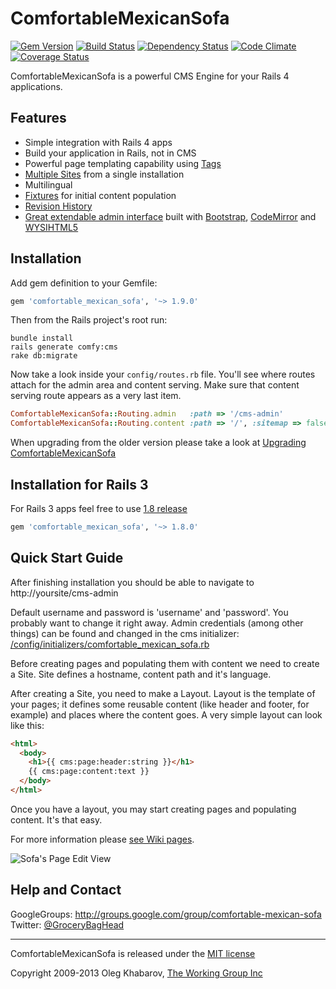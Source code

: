 # ComfortableMexicanSofa
[![Gem Version](https://badge.fury.io/rb/comfortable_mexican_sofa.png)](http://rubygems.org/gems/comfortable_mexican_sofa) [![Build Status](https://travis-ci.org/comfy/comfortable-mexican-sofa.png?branch=master)](https://travis-ci.org/comfy/comfortable-mexican-sofa) [![Dependency Status](https://gemnasium.com/comfy/comfortable-mexican-sofa.png)](https://gemnasium.com/comfy/comfortable-mexican-sofa) [![Code Climate](https://codeclimate.com/github/comfy/comfortable-mexican-sofa.png)](https://codeclimate.com/github/comfy/comfortable-mexican-sofa) [![Coverage Status](https://coveralls.io/repos/comfy/comfortable-mexican-sofa/badge.png?branch=master)](https://coveralls.io/r/comfy/comfortable-mexican-sofa)

ComfortableMexicanSofa is a powerful CMS Engine for your Rails 4 applications.

Features
--------
* Simple integration with Rails 4 apps
* Build your application in Rails, not in CMS
* Powerful page templating capability using [Tags](https://github.com/comfy/comfortable-mexican-sofa/wiki/Tags)
* [Multiple Sites](https://github.com/comfy/comfortable-mexican-sofa/wiki/Sites) from a single installation
* Multilingual
* [Fixtures](https://github.com/comfy/comfortable-mexican-sofa/wiki/Working-with-CMS-fixtures) for initial content population
* [Revision History](https://github.com/comfy/comfortable-mexican-sofa/wiki/Revisions)
* [Great extendable admin interface](https://github.com/comfy/comfortable-mexican-sofa/wiki/Reusing-sofa%27s-admin-area) built with [Bootstrap](http://twitter.github.com/bootstrap/), [CodeMirror](http://codemirror.net/) and [WYSIHTML5](http://xing.github.com/wysihtml5/)

Installation
------------
Add gem definition to your Gemfile:
    
```ruby
gem 'comfortable_mexican_sofa', '~> 1.9.0'
``` 

Then from the Rails project's root run:
    
    bundle install
    rails generate comfy:cms
    rake db:migrate
    
Now take a look inside your `config/routes.rb` file. You'll see where routes attach for the admin area and content serving. Make sure that content serving route appears as a very last item.

```ruby
ComfortableMexicanSofa::Routing.admin   :path => '/cms-admin'
ComfortableMexicanSofa::Routing.content :path => '/', :sitemap => false
```

When upgrading from the older version please take a look at [Upgrading ComfortableMexicanSofa](https://github.com/comfy/comfortable-mexican-sofa/wiki/Upgrading-ComfortableMexicanSofa)

Installation for Rails 3
------------------------
For Rails 3 apps feel free to use [1.8 release](https://github.com/comfy/comfortable-mexican-sofa/tree/1.8)
    
```ruby
gem 'comfortable_mexican_sofa', '~> 1.8.0'
```

Quick Start Guide
-----------------
After finishing installation you should be able to navigate to http://yoursite/cms-admin

Default username and password is 'username' and 'password'. You probably want to change it right away. Admin credentials (among other things) can be found and changed in the cms initializer: [/config/initializers/comfortable\_mexican\_sofa.rb](https://github.com/comfy/comfortable-mexican-sofa/blob/master/config/initializers/comfortable_mexican_sofa.rb)

Before creating pages and populating them with content we need to create a Site. Site defines a hostname, content path and it's language.

After creating a Site, you need to make a Layout. Layout is the template of your pages; it defines some reusable content (like header and footer, for example) and places where the content goes. A very simple layout can look like this:
    
```html
<html>
  <body>
    <h1>{{ cms:page:header:string }}</h1>
    {{ cms:page:content:text }}
  </body>
</html>
```

Once you have a layout, you may start creating pages and populating content. It's that easy.

For more information please [see Wiki pages](https://github.com/comfy/comfortable-mexican-sofa/wiki).

![Sofa's Page Edit View](https://github.com/comfy/comfortable-mexican-sofa/raw/master/doc/preview.png)

Help and Contact
----------------

GoogleGroups: http://groups.google.com/group/comfortable-mexican-sofa
Twitter: [@GroceryBagHead](http://twitter.com/#!/GroceryBagHead)

---

ComfortableMexicanSofa is released under the [MIT license](https://github.com/comfy/comfortable-mexican-sofa/raw/master/LICENSE) 

Copyright 2009-2013 Oleg Khabarov, [The Working Group Inc](http://www.twg.ca)
